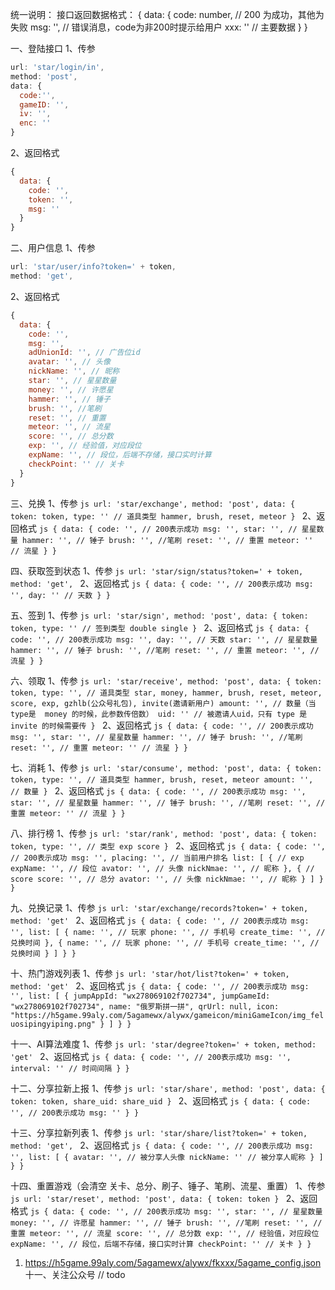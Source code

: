 统一说明：
  接口返回数据格式：
    {
      data: {
        code: number, // 200 为成功，其他为失败
        msg: '', // 错误消息，code为非200时提示给用户
        xxx: '' // 主要数据
      }
    }

一、登陆接口
  1、传参
  ```js
  url: 'star/login/in',
  method: 'post',
  data: {
    code:'',
    gameID: '',
    iv: '',
    enc: ''
  }
  ```
  2、返回格式
  ```js
  {
    data: {
      code: '',
      token: '',
      msg: ''
    }
  }
  ```

二、用户信息
  1、传参
  ```js
  url: 'star/user/info?token=' + token,
  method: 'get',
  ```
  2、返回格式
  ```js
  {
    data: {
      code: '',
      msg: '',
      adUnionId: '', // 广告位id
      avatar: '', // 头像
      nickName: '', // 昵称
      star: '', // 星星数量
      money: '', // 许愿星
      hammer: '', // 锤子
      brush: '', //笔刷
      reset: '', // 重置
      meteor: '', // 流星
      score: '', // 总分数
      exp: '', // 经验值，对应段位
      expName: '', // 段位，后端不存储，接口实时计算
      checkPoint: '' // 关卡
    }
  }
  ```

三、兑换
     1、传参
     ```js
     url: 'star/exchange',
     method: 'post',
     data: {
       token: token,
       type: '' // 道具类型 hammer, brush, reset, meteor
     }
     ```
     2、返回格式
     ```js
     {
       data: {
         code: '', // 200表示成功
         msg: '',
         star: '', // 星星数量
         hammer: '', // 锤子
         brush: '', //笔刷
         reset: '', // 重置
         meteor: '' // 流星
       }
     }
     ```

四、获取签到状态
     1、传参
     ```js
     url: 'star/sign/status?token=' + token,
     method: 'get',
     ```
     2、返回格式
     ```js
     {
       data: {
         code: '', // 200表示成功
         msg: '',
         day: '' // 天数
       }
     }
     ```

五、签到
     1、传参
     ```js
     url: 'star/sign',
     method: 'post',
     data: {
      token: token,
      type: '' // 签到类型 double single
     }
     ```
     2、返回格式
     ```js
     {
       data: {
         code: '', // 200表示成功
         msg: '',
         day: '', // 天数
         star: '', // 星星数量
         hammer: '', // 锤子
         brush: '', //笔刷
         reset: '', // 重置
         meteor: '', // 流星
       }
     }
     ```

六、领取
     1、传参
     ```js
     url: 'star/receive',
     method: 'post',
     data: {
       token: token,
       type: '', // 道具类型 star, money, hammer, brush, reset, meteor, score, exp, gzhlb(公众号礼包), invite(邀请新用户)
       amount: '', // 数量（当type是  money 的时候，此参数传倍数）
       uid: '' // 被邀请人uid，只有 type 是 invite 的时候需要传
     }
     ```
     2、返回格式
     ```js
     {
       data: {
         code: '', // 200表示成功
         msg: '',
         star: '', // 星星数量
         hammer: '', // 锤子
         brush: '', //笔刷
         reset: '', // 重置
         meteor: '' // 流星
       }
     }
     ```

七、消耗
     1、传参
     ```js
     url: 'star/consume',
     method: 'post',
     data: {
       token: token,
       type: '', // 道具类型 hammer, brush, reset, meteor
       amount: '', // 数量
     }
     ```
     2、返回格式
     ```js
     {
       data: {
         code: '', // 200表示成功
         msg: '',
         star: '', // 星星数量
         hammer: '', // 锤子
         brush: '', //笔刷
         reset: '', // 重置
         meteor: '' // 流星
       }
     }
     ```

八、排行榜
     1、传参
     ```js
     url: 'star/rank',
     method: 'post',
     data: {
       token: token,
       type: '', // 类型 exp score
     }
     ```
     2、返回格式
     ```js
     {
       data: {
         code: '', // 200表示成功
         msg: '',
         placing: '', // 当前用户排名
         list: [
          { // exp
            expName: '', // 段位
            avator: '', // 头像
            nickNmae: '', // 昵称
          },
          { // score
            score: '', // 总分
            avator: '', // 头像
            nickNmae: '', // 昵称
          }
         ]
       }
     }
     ```

九、兑换记录
     1、传参
     ```js
     url: 'star/exchange/records?token=' + token,
     method: 'get'
     ```
     2、返回格式
     ```js
     {
       data: {
         code: '', // 200表示成功
         msg: '',
         list: [
          {
            name: '', // 玩家
            phone: '', // 手机号
            create_time: '', // 兑换时间
          },
          {
            name: '', // 玩家
            phone: '', // 手机号
            create_time: '', // 兑换时间
          }
         ]
       }
     }
     ```

十、热门游戏列表
     1、传参
     ```js
     url: 'star/hot/list?token=' + token,
     method: 'get'
     ```
     2、返回格式
     ```js
     {
       data: {
         code: '', // 200表示成功
         msg: '',
         list: [
            {
              jumpAppId: "wx278069102f702734",
              jumpGameId: "wx278069102f702734",
              name: "俄罗斯拼一拼",
              qrUrl: null,
              icon: "https://h5game.99aly.com/5agamewx/alywx/gameicon/miniGameIcon/img_feluosipingyiping.png"
            }
         ]
       }
     }
     ```

十一、AI算法难度
     1、传参
     ```js
     url: 'star/degree?token=' + token,
     method: 'get'
     ```
     2、返回格式
     ```js
     {
       data: {
         code: '', // 200表示成功
         msg: '',
         interval: '' // 时间间隔
       }
     }
     ```

 十二、分享拉新上报
      1、传参
      ```js
      url: 'star/share',
      method: 'post',
      data: {
        token: token,
        share_uid: share_uid
      }
      ```
      2、返回格式
      ```js
      {
        data: {
          code: '', // 200表示成功
          msg: ''
        }
      }
      ```

 十三、分享拉新列表
      1、传参
      ```js
      url: 'star/share/list?token=' + token,
      method: 'get',
      ```
      2、返回格式
      ```js
      {
        data: {
          code: '', // 200表示成功
          msg: '',
          list: [
            {
              avatar: '', // 被分享人头像
              nickName: '' // 被分享人昵称
            }
          ]
        }
      }
      ```

 十四、重置游戏（会清空 关卡、总分、刷子、锤子、笔刷、流星、重置）
      1、传参
      ```js
      url: 'star/reset',
      method: 'post',
      data: {
        token: token
      }
      ```
      2、返回格式
      ```js
      {
        data: {
          code: '', // 200表示成功
          msg: '',
          star: '', // 星星数量
          money: '', // 许愿星
          hammer: '', // 锤子
          brush: '', //笔刷
          reset: '', // 重置
          meteor: '', // 流星
          score: '', // 总分数
          exp: '', // 经验值，对应段位
          expName: '', // 段位，后端不存储，接口实时计算
          checkPoint: '' // 关卡
        }
      }
      ```

1.  https://h5game.99aly.com/5agamewx/alywx/fkxxx/5agame_config.json
十一、关注公众号 // todo
